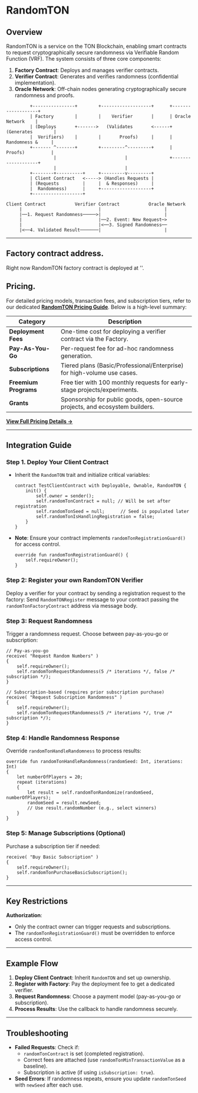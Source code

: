 # RandomTON

## Overview
RandomTON is a service on the TON Blockchain, enabling smart contracts to request cryptographically secure randomness via Verifiable Random Function (VRF). The system consists of three core components:

1. **Factory Contract**: Deploys and manages verifier contracts.
2. **Verifier Contract**: Generates and verifies randomness (confidential implementation).
3. **Oracle Network**: Off-chain nodes generating cryptographically secure randomness and proofs.

```plaintext
         +----------------+        +-------------------+      +-------------------+
         | Factory        |        |    Verifier       |      | Oracle Network    |
         | (Deploys       +------->   (Validates       <------+ (Generates        |
         |  Verifiers)    |        |       Proofs)     |      |  Randomness &     |
         +------- ^-------+        +---------^---------+      |  Proofs)          |
                  |                          |                +-------------------+
                  |                          |
         +--------+----------+     +---------v---------+
         | Client Contract   <-----> (Handles Requests |
         | (Requests         |     |  & Responses)     |
         |  Randomness)      |     +-------------------+
         +-------------------+
```

```plaintext
Client Contract           Verifier Contract           Oracle Network
     |                             |                        |
     |──1. Request Randomness─────>|                        |
     |                             |──2. Event: New Request─> 
     |                             |<──3. Signed Randomness──
     |<──4. Validated Result───────|                        |
```

---

## Factory contract address.

Right now RandomTON factory contract is deployed at ''.

## Pricing.

For detailed pricing models, transaction fees, and subscription tiers, refer to our dedicated **[RandomTON Pricing Guide](Pricing)**. Below is a high-level summary:

| Category                  | Description                                                                 |
|---------------------------|-----------------------------------------------------------------------------|
| **Deployment Fees**       | One-time cost for deploying a verifier contract via the Factory.            |
| **Pay-As-You-Go**         | Per-request fee for ad-hoc randomness generation.                           |
| **Subscriptions**         | Tiered plans (Basic/Professional/Enterprise) for high-volume use cases.     |
| **Freemium Programs**     | Free tier with 100 monthly requests for early-stage projects/experiments.   |
| **Grants**                | Sponsorship for public goods, open-source projects, and ecosystem builders. |

[**View Full Pricing Details →**](Pricing)

---

## Integration Guide

### Step 1. **Deploy Your Client Contract**
   - Inherit the `RandomTON` trait and initialize critical variables:
     ```tact
     contract TestClientContract with Deployable, Ownable, RandomTON {
         init() {
             self.owner = sender();
             self.randomTonContract = null; // Will be set after registration
             self.randomTonSeed = null;      // Seed is populated later
             self.randomTonIsHandlingRegistration = false;
         }
     }
     ```
   - **Note**: Ensure your contract implements `randomTonRegistrationGuard()` for access control.
     ```tact
     override fun randomTonRegistrationGuard() {
         self.requireOwner();
     }
     ```

### Step 2: Register your own RandomTON Verifier
Deploy a verifier for your contract by sending a registration request to the factory:
Send `RandomTONRegister` message to your contract passing the `randomTonFactoryContract` address via message body.

### Step 3: Request Randomness
Trigger a randomness request. Choose between pay-as-you-go or subscription:
```tact
// Pay-as-you-go
receive( "Request Random Numbers" )
{
    self.requireOwner();
    self.randomTonRequestRandomness(5 /* iterations */, false /* subscription */);
}

// Subscription-based (requires prior subscription purchase)
receive( "Request Subscription Randomness" )
{
    self.requireOwner();
    self.randomTonRequestRandomness(5 /* iterations */, true /* subscription */);
}
```

### Step 4: Handle Randomness Response
Override `randomTonHandleRandomness` to process results:
```tact
override fun randomTonHandleRandomness(randomSeed: Int, iterations: Int)
{
    let numberOfPlayers = 20;
    repeat (iterations)
    {
        let result = self.randomTonRandomize(randomSeed, numberOfPlayers);
        randomSeed = result.newSeed;
        // Use result.randomNumber (e.g., select winners)
    }
}
```

### Step 5: Manage Subscriptions (Optional)
Purchase a subscription tier if needed:
```tact
receive( "Buy Basic Subscription" )
{
    self.requireOwner();
    self.randomTonPurchaseBasicSubscription();
}
```

---

## Key Restrictions
**Authorization**:
   - Only the contract owner can trigger requests and subscriptions.
   - The `randomTonRegistrationGuard()` must be overridden to enforce access control.

---

## Example Flow
1. **Deploy Client Contract**: Inherit `RandomTON` and set up ownership.
2. **Register with Factory**: Pay the deployment fee to get a dedicated verifier.
3. **Request Randomness**: Choose a payment model (pay-as-you-go or subscription).
4. **Process Results**: Use the callback to handle randomness securely.

---

## Troubleshooting
- **Failed Requests**: Check if:
  - `randomTonContract` is set (completed registration).
  - Correct fees are attached (use `randomTonMinTransactionValue` as a baseline).
  - Subscription is active (if using `isSubscription: true`).
- **Seed Errors**: If randomness repeats, ensure you update `randomTonSeed` with `newSeed` after each use.
